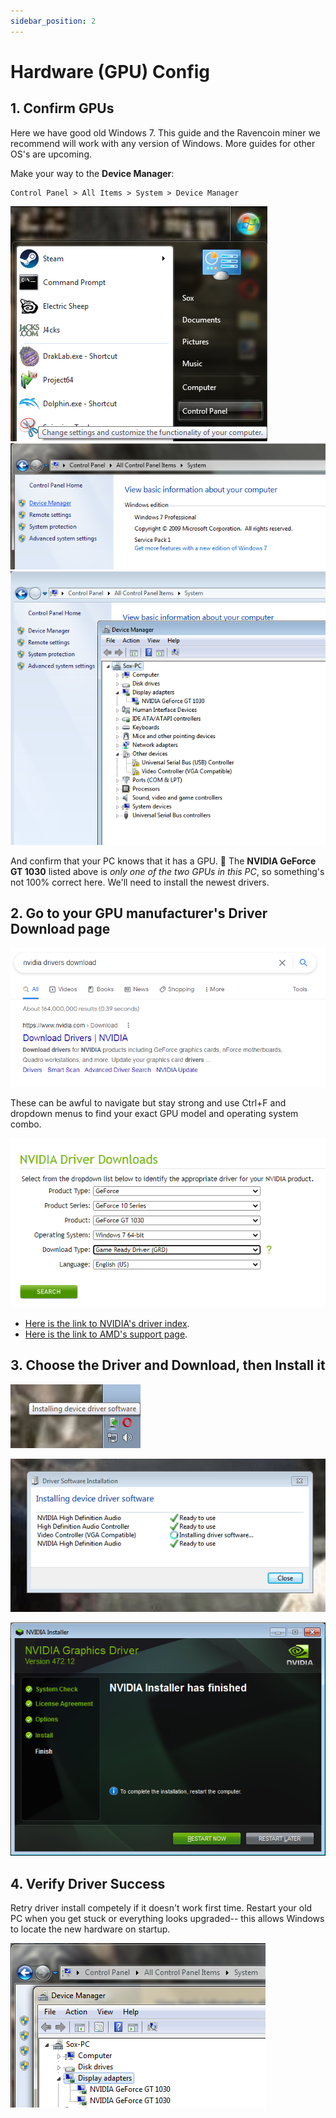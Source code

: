 ```yaml
---
sidebar_position: 2
---
```


# Hardware (GPU) Config

## 1. Confirm GPUs

Here we have good old Windows 7. This guide and the Ravencoin miner we recommend will work with any version of Windows. More guides for other OS's are upcoming.

Make your way to the **Device Manager**:
````code
Control Panel > All Items > System > Device Manager
````

![](../../static/img/10.png)
![](../../static/img/011.png)
![](../../static/img/005.png)

And confirm that your PC knows that it has a GPU. 🤨 The **NVIDIA GeForce GT 1030** listed above is *only one of the two GPUs in this PC*, so something's not 100% correct here. We'll need to install the newest drivers.


## 2. Go to your GPU manufacturer's Driver Download page

![](../../static/img/006.png)

These can be awful to navigate but stay strong and use Ctrl+F and dropdown menus to find your exact GPU model and operating system combo.

![](../../static/img/007.png)

- [Here is the link to NVIDIA's driver index](https://www.nvidia.com/Download/index.aspx).
- [Here is the link to AMD's support page](https://www.amd.com/en/support).

## 3. Choose the Driver and Download, then Install it

![](../../static/img/001.png)

![](../../static/img/002.png)

![](../../static/img/009.png)

## 4. Verify Driver Success

Retry driver install competely if it doesn't work first time. Restart your old PC when you get stuck or everything looks upgraded-- this allows Windows to locate the new hardware on startup.


![](../../static/img/012.png)